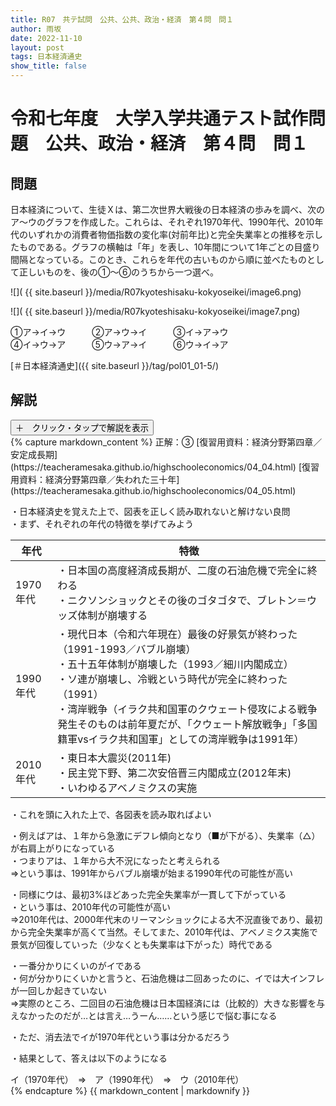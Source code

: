 ```yaml
---
title: R07　共テ試問　公共、公共、政治・経済　第４問　問１
author: 雨坂
date: 2022-11-10
layout: post
tags: 日本経済通史
show_title: false
---
```

  
# 令和七年度　大学入学共通テスト試作問題　公共、政治・経済　第４問　問１  

## 問題  
日本経済について、生徒Ｘは、第二次世界大戦後の日本経済の歩みを調べ、次のア～ウのグラフを作成した。これらは、それぞれ1970年代、1990年代、2010年代のいずれかの消費者物価指数の変化率(対前年比)と完全失業率との推移を示したものである。グラフの横軸は「年」を表し、10年間について1年ごとの目盛り間隔となっている。このとき、これらを年代の古いものから順に並べたものとして正しいものを、後の①～⑥のうちから一つ選べ。  
  
![]( {{ site.baseurl }}/media/R07kyoteshisaku-kokyoseikei/image6.png)  
  
![]( {{ site.baseurl }}/media/R07kyoteshisaku-kokyoseikei/image7.png)  
  
①ア→イ→ウ　　　②ア→ウ→イ　　　③イ→ア→ウ  
④イ→ウ→ア　　　⑤ウ→ア→イ　　　⑥ウ→イ→ア  
  
[＃日本経済通史]({{ site.baseurl }}/tag/pol01_01-5/)  
  
## 解説  
<div class="collapsible">
  <button class="collapsible-button">＋　クリック・タップで解説を表示</button>
  <div class="collapsible-content">
    {% capture markdown_content %}
正解：③  
[復習用資料：経済分野第四章／安定成長期](https://teacheramesaka.github.io/highschooleconomics/04_04.html)  
[復習用資料：経済分野第四章／失われた三十年](https://teacheramesaka.github.io/highschooleconomics/04_05.html)  
  
・日本経済史を覚えた上で、図表を正しく読み取れないと解けない良問  
・まず、それぞれの年代の特徴を挙げてみよう  

|年代|特徴|  
|---|---|  
|1970年代|・日本国の高度経済成長期が、二度の石油危機で完全に終わる<br>・ニクソンショックとその後のゴタゴタで、ブレトン＝ウッズ体制が崩壊する|  
|1990年代|・現代日本（令和六年現在）最後の好景気が終わった（1991-1993／バブル崩壊）<br>・五十五年体制が崩壊した（1993／細川内閣成立）<br>・ソ連が崩壊し、冷戦という時代が完全に終わった（1991）<br>・湾岸戦争（イラク共和国軍のクウェート侵攻による戦争発生そのものは前年夏だが、「クウェート解放戦争」「多国籍軍vsイラク共和国軍」としての湾岸戦争は1991年）|  
|2010年代|・東日本大震災(2011年)<br>・民主党下野、第二次安倍晋三内閣成立(2012年末)<br>・いわゆるアベノミクスの実施|  
  
・これを頭に入れた上で、各図表を読み取ればよい  
  
・例えばアは、１年から急激にデフレ傾向となり（■が下がる）、失業率（△）が右肩上がりになっている  
・つまりアは、１年から大不況になったと考えられる  
⇒という事は、1991年からバブル崩壊が始まる1990年代の可能性が高い  
  
・同様にウは、最初3%ほどあった完全失業率が一貫して下がっている  
・という事は、2010年代の可能性が高い  
⇒2010年代は、2000年代末のリーマンショックによる大不況直後であり、最初から完全失業率が高くて当然。そしてまた、2010年代は、アベノミクス実施で景気が回復していった（少なくとも失業率は下がった）時代である  
  
・一番分かりにくいのがイである  
・何が分かりにくいかと言うと、石油危機は二回あったのに、イでは大インフレが一回しか起きていない  
⇒実際のところ、二回目の石油危機は日本国経済には（比較的）大きな影響を与えなかったのだが…とは言え…うーん……という感じで悩む事になる  
  
・ただ、消去法でイが1970年代という事は分かるだろう  
  
・結果として、答えは以下のようになる  
  
イ（1970年代）　⇒　ア（1990年代）　⇒　ウ（2010年代）  
    {% endcapture %}
    {{ markdown_content | markdownify }}
  </div>
</div>
